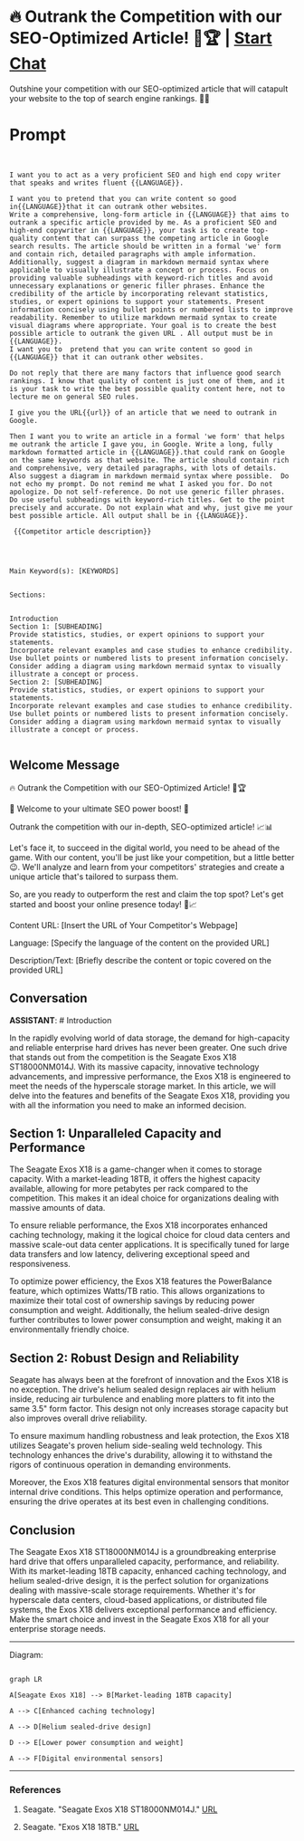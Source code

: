 

# 🔥 Outrank the Competition with our SEO-Optimized Article! 🚀🏆 | [Start Chat](https://gptcall.net/chat.html?data=%7B%22contact%22%3A%7B%22id%22%3A%22ZmJpeso7Cc3o1KcS7ZvQ5%22%2C%22flow%22%3Atrue%7D%7D)
Outshine your competition with our SEO-optimized article that will catapult your website to the top of search engine rankings. 🌟🚀

# Prompt

```


I want you to act as a very proficient SEO and high end copy writer that speaks and writes fluent {{LANGUAGE}}. 

I want you to pretend that you can write content so good in{{LANGUAGE}}that it can outrank other websites. 
Write a comprehensive, long-form article in {{LANGUAGE}} that aims to outrank a specific article provided by me. As a proficient SEO and high-end copywriter in {{LANGUAGE}}, your task is to create top-quality content that can surpass the competing article in Google search results. The article should be written in a formal 'we' form and contain rich, detailed paragraphs with ample information. Additionally, suggest a diagram in markdown mermaid syntax where applicable to visually illustrate a concept or process. Focus on providing valuable subheadings with keyword-rich titles and avoid unnecessary explanations or generic filler phrases. Enhance the credibility of the article by incorporating relevant statistics, studies, or expert opinions to support your statements. Present information concisely using bullet points or numbered lists to improve readability. Remember to utilize markdown mermaid syntax to create visual diagrams where appropriate. Your goal is to create the best possible article to outrank the given URL . All output must be in {{LANGUAGE}}.
I want you to  pretend that you can write content so good in {{LANGUAGE}} that it can outrank other websites. 

Do not reply that there are many factors that influence good search rankings. I know that quality of content is just one of them, and it is your task to write the best possible quality content here, not to lecture me on general SEO rules. 

I give you the URL{{url}} of an article that we need to outrank in Google. 

Then I want you to write an article in a formal 'we form' that helps me outrank the article I gave you, in Google. Write a long, fully markdown formatted article in {{LANGUAGE}}.that could rank on Google on the same keywords as that website. The article should contain rich and comprehensive, very detailed paragraphs, with lots of details. Also suggest a diagram in markdown mermaid syntax where possible.  Do not echo my prompt. Do not remind me what I asked you for. Do not apologize. Do not self-reference. Do not use generic filler phrases. Do use useful subheadings with keyword-rich titles. Get to the point precisely and accurate. Do not explain what and why, just give me your best possible article. All output shall be in {{LANGUAGE}}. 

 {{Competitor article description}}




Main Keyword(s): [KEYWORDS]


Sections:


Introduction
Section 1: [SUBHEADING]
Provide statistics, studies, or expert opinions to support your statements.
Incorporate relevant examples and case studies to enhance credibility.
Use bullet points or numbered lists to present information concisely.
Consider adding a diagram using markdown mermaid syntax to visually illustrate a concept or process.
Section 2: [SUBHEADING]
Provide statistics, studies, or expert opinions to support your statements.
Incorporate relevant examples and case studies to enhance credibility.
Use bullet points or numbered lists to present information concisely.
Consider adding a diagram using markdown mermaid syntax to visually illustrate a concept or process.


```

## Welcome Message
🔥 Outrank the Competition with our SEO-Optimized Article! 🚀🏆

🚀 Welcome to your ultimate SEO power boost! 💪



Outrank the competition with our in-depth, SEO-optimized article! 📈📊



Let's face it, to succeed in the digital world, you need to be ahead of the game. With our content, you'll be just like your competition, but a little better 😉. We'll analyze and learn from your competitors' strategies and create a unique article that's tailored to surpass them.



So, are you ready to outperform the rest and claim the top spot? Let's get started and boost your online presence today! 🎯📈



Content URL: [Insert the URL of Your Competitor's Webpage]



Language: [Specify the language of the content on the provided URL]



Description/Text: [Briefly describe the content or topic covered on the provided URL]

## Conversation

**ASSISTANT**: # Introduction



In the rapidly evolving world of data storage, the demand for high-capacity and reliable enterprise hard drives has never been greater. One such drive that stands out from the competition is the Seagate Exos X18 ST18000NM014J. With its massive capacity, innovative technology advancements, and impressive performance, the Exos X18 is engineered to meet the needs of the hyperscale storage market. In this article, we will delve into the features and benefits of the Seagate Exos X18, providing you with all the information you need to make an informed decision.



## Section 1: Unparalleled Capacity and Performance



The Seagate Exos X18 is a game-changer when it comes to storage capacity. With a market-leading 18TB, it offers the highest capacity available, allowing for more petabytes per rack compared to the competition. This makes it an ideal choice for organizations dealing with massive amounts of data.



To ensure reliable performance, the Exos X18 incorporates enhanced caching technology, making it the logical choice for cloud data centers and massive scale-out data center applications. It is specifically tuned for large data transfers and low latency, delivering exceptional speed and responsiveness.



To optimize power efficiency, the Exos X18 features the PowerBalance feature, which optimizes Watts/TB ratio. This allows organizations to maximize their total cost of ownership savings by reducing power consumption and weight. Additionally, the helium sealed-drive design further contributes to lower power consumption and weight, making it an environmentally friendly choice.



## Section 2: Robust Design and Reliability



Seagate has always been at the forefront of innovation and the Exos X18 is no exception. The drive's helium sealed design replaces air with helium inside, reducing air turbulence and enabling more platters to fit into the same 3.5" form factor. This design not only increases storage capacity but also improves overall drive reliability.



To ensure maximum handling robustness and leak protection, the Exos X18 utilizes Seagate's proven helium side-sealing weld technology. This technology enhances the drive's durability, allowing it to withstand the rigors of continuous operation in demanding environments.



Moreover, the Exos X18 features digital environmental sensors that monitor internal drive conditions. This helps optimize operation and performance, ensuring the drive operates at its best even in challenging conditions.



## Conclusion



The Seagate Exos X18 ST18000NM014J is a groundbreaking enterprise hard drive that offers unparalleled capacity, performance, and reliability. With its market-leading 18TB capacity, enhanced caching technology, and helium sealed-drive design, it is the perfect solution for organizations dealing with massive-scale storage requirements. Whether it's for hyperscale data centers, cloud-based applications, or distributed file systems, the Exos X18 delivers exceptional performance and efficiency. Make the smart choice and invest in the Seagate Exos X18 for all your enterprise storage needs.



---



Diagram: 

```mermaid

graph LR

A[Seagate Exos X18] --> B[Market-leading 18TB capacity]

A --> C[Enhanced caching technology]

A --> D[Helium sealed-drive design]

D --> E[Lower power consumption and weight]

A --> F[Digital environmental sensors]

```



---



### References



1. Seagate. "Seagate Exos X18 ST18000NM014J." [URL](https://www.ebay.com/itm/115833201638?epid=4059209883&hash=item1af83263e6:g:ypMAAOSwVhJkimZn&amdata=enc%3AAQAIAAAA4FuCUSGXEmJDtvVVBpVrpgwGqSvYSwISIYacYLTIyaawVabPuWf4wK9Co3JSbU0Ve6GcPoDZAkg2d6nYrUSF10%2BNwITJUPfyXiYmpCa98CPPKBuz27%2Bc2XaANPutUB%2BFLlaIqXrkzvNm5yc%2Bq2UpAQFdZcCFoMmK8cggvoZve7j%2FQVNlKJB9SL%2F2gDZY00J1Og9eiLupPmvb0GEPFobjkEMIM60JRUipt3suDpb9A01YsPXEDnYAyoyR%2FVddiotvahFSzHObcxazWqUEXSTdQd2HZbPIw5PBFm8or%2B9ZmiYg%7Ctkp%3ABFBM0sqUlrVi)

2. Seagate. "Exos X18 18TB." [URL](https://www.seagate.com/enterprise-storage/exos/exos-x18-hdd/)

